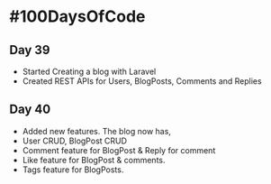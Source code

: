 # #100DaysOfCode

## Day 39

-   Started Creating a blog with Laravel
-   Created REST APIs for Users, BlogPosts, Comments and Replies

## Day 40

-   Added new features. The blog now has,
-   User CRUD, BlogPost CRUD
-   Comment feature for BlogPost & Reply for comment
-   Like feature for BlogPost & comments.
-   Tags feature for BlogPosts.
